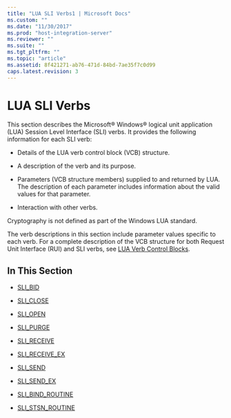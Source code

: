 ```yaml
---
title: "LUA SLI Verbs1 | Microsoft Docs"
ms.custom: ""
ms.date: "11/30/2017"
ms.prod: "host-integration-server"
ms.reviewer: ""
ms.suite: ""
ms.tgt_pltfrm: ""
ms.topic: "article"
ms.assetid: 8f421271-ab76-471d-84bd-7ae35f7c0d99
caps.latest.revision: 3
---
```

# LUA SLI Verbs
This section describes the Microsoft® Windows® logical unit application (LUA) Session Level Interface (SLI) verbs. It provides the following information for each SLI verb:  
  
-   Details of the LUA verb control block (VCB) structure.  
  
-   A description of the verb and its purpose.  
  
-   Parameters (VCB structure members) supplied to and returned by LUA. The description of each parameter includes information about the valid values for that parameter.  
  
-   Interaction with other verbs.  
  
 Cryptography is not defined as part of the Windows LUA standard.  
  
 The verb descriptions in this section include parameter values specific to each verb. For a complete description of the VCB structure for both Request Unit Interface (RUI) and SLI verbs, see [LUA Verb Control Blocks](../HIS2010/lua-verb-control-blocks1.md).  
  
## In This Section  
  
-   [SLI_BID](../HIS2010/sli-bid1.md)  
  
-   [SLI_CLOSE](../HIS2010/sli-close2.md)  
  
-   [SLI_OPEN](../HIS2010/sli-open1.md)  
  
-   [SLI_PURGE](../HIS2010/sli-purge2.md)  
  
-   [SLI_RECEIVE](../HIS2010/sli-receive1.md)  
  
-   [SLI_RECEIVE_EX](../HIS2010/sli-receive-ex1.md)  
  
-   [SLI_SEND](../HIS2010/sli-send1.md)  
  
-   [SLI_SEND_EX](../HIS2010/sli-send-ex1.md)  
  
-   [SLI_BIND_ROUTINE](../HIS2010/sli-bind-routine2.md)  
  
-   [SLI_STSN_ROUTINE](../HIS2010/sli-stsn-routine2.md)